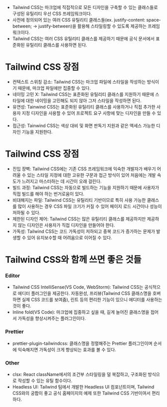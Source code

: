 * Tailwind CSS는 마크업에 직접적으로 모든 디자인을 구축할 수 있는 클래스들로 구성된 유틸리티 우선 CSS 프레임워크이다.
* 사전에 정의되어 있는 여러 CSS 유틸리티 클래스들(ex. justify-content: space-between; → justify-between)을 활용해 스타일링할 수 있도록 제공하는 프레임워크이다.
* Tailwind CSS는 여러 CSS 유틸리티 클래스를 제공하기 때문에 공식 문서에서 표준화된 유틸리티 클래스를 사용하면 된다.

# Tailwind CSS 장점
* 컨텍스트 스위칭 감소: Tailwind CSS는 마크업 파일에 스타일을 작성하는 방식이기 때문에, 마크업 파일에만 집중할 수 있다.
* 네이밍 고민 X: Tailwind CSS는 표준화된 유틸리티 클래스를 지원하기 때문에 스타일에 대한 네이밍을 고민해도 되지 않아 그저 스타일을 작성하면 된다.
* 유연성: Tainwind CSS는 표준화된 유틸리티 클래스를 사용하거나 직접 추가한 사용자 지정 디자인을 사용할 수 있어 프로젝트 요구 사항에 맞는 디자인을 만들 수 있다.
* 접근성: Tainwind CSS는 색상 대비 및 화면 판독기 지원과 같은 액세스 가능한 디자인 기능을 지원한다.

# Tailwind CSS 장점
* 진입 장벽: Tailwind CSS에는 기존 CSS 프레임워크에 익숙한 개발자가 배우기 어려울 수 있는 스타일 지정에 대한 고유한 구문과 접근 방식이 있어 처음에는 개발 속도가 느려지고 마스터하는 데 시간이 오래 걸린다.
* 빌드 과정: Tailwind CSS는 자동으로 빌드하는 기능을 지원하기 때문에 사용자가 직접 빌드를 해야 하는 번거로움이 있다.
* 비대해지는 파일: Tailwind CSS는 유틸리티 기반이므로 특히 사용 가능한 클래스를 많이 사용하는 경우 CSS 파일 크기가 커질 수 있어 페이지 로드 시간이나 성능이 저하될 수 있다.
* 제한된 디자인 제어: Tailwind CSS는 많은 유틸리티 클래스를 제공하지만 제공하지 않는 디자인은 사용자가 직접 디자인을 만들어야 한다.
* 가독성: Tailwind CSS는 코드 가독성이 저하되고 중복 코드가 증가하는 문제가 발생할 수 있어 유지보수할 때 어려움으로 이어질 수 있다.

# Tailwind CSS와 함께 쓰면 좋은 것들
### Editor
* Tailwind CSS IntelliSense(VS Code, WebStorm): Tailwind CSS는 공식적으로 에디터 플러그인을 제공한다. 자동완성, 프리뷰(Tailwind CSS 클래스명을 호버하면 실제 CSS 코드를 보여줌), 린트 등의 편리한 기능이 있으니 에디터를 사용하는 것이 좋다.
* Inline fold(VS Code): 마크업에 집중하고 싶을 때, 길게 늘어진 클래스명을 접어서 가독성을 향상시켜주는 플러그인이다.

### Prettier
* prettier-plugin-tailwindcss: 클래스명을 정렬해주는 Prettier 플러그인이며 순서에 익숙해지면 가독성이 크게 향상되는 효과를 볼 수 있다.

### Other
* clsx: React className에서의 조건부 스타일링을 덜 복잡하고, 구조화된 방식으로 작성할 수 있는 유틸 함수이다.
* Headless UI: Tailwind 팀에서 개발한 Headless UI 컴포넌트이며, Tailwind CSS와의 궁합이 좋고 공식 홈페이지의 예제 또한 Tailwind CSS 기반이여서 편리하다.
